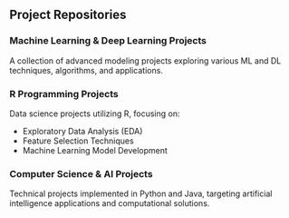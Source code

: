 ## Project Repositories

### Machine Learning & Deep Learning Projects
A collection of advanced modeling projects exploring various ML and DL techniques, algorithms, and applications.


### R Programming Projects
Data science projects utilizing R, focusing on:
- Exploratory Data Analysis (EDA)
- Feature Selection Techniques
- Machine Learning Model Development

### Computer Science & AI Projects
Technical projects implemented in Python and Java, targeting artificial intelligence applications and computational solutions.
